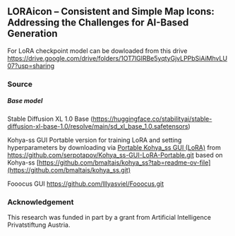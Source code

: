 **<h2>LORAicon – Consistent and Simple Map Icons: Addressing the Challenges for AI-Based Generation</h2>**

For LoRA checkpoint model can be dowloaded from this drive https://drive.google.com/drive/folders/1OT7lGlRBe5yqtyGjvLPPbSiAiMhvLU07?usp=sharing

**<h3>Source</h3>**
**<h5>Base model</h5>**
Stable Diffusion XL 1.0 Base (https://huggingface.co/stabilityai/stable-diffusion-xl-base-1.0/resolve/main/sd_xl_base_1.0.safetensors)

Kohya-ss GUI Portable version for training LoRA and setting hyperparameters by downloading via [Portable Kohya_ss GUI (LoRA)](https://github.com/serpotapov/Kohya_ss-GUI-LoRA-Portable/archive/refs/heads/main.zip) from https://github.com/serpotapov/Kohya_ss-GUI-LoRA-Portable.git based on Kohya-ss [https://github.com/bmaltais/kohya_ss?tab=readme-ov-file](https://github.com/bmaltais/kohya_ss.git)

Fooocus GUI https://github.com/lllyasviel/Fooocus.git
**<h3>Acknowledgement</h3>**
This research was funded in part by a grant from Artificial Intelligence Privatstiftung Austria.
